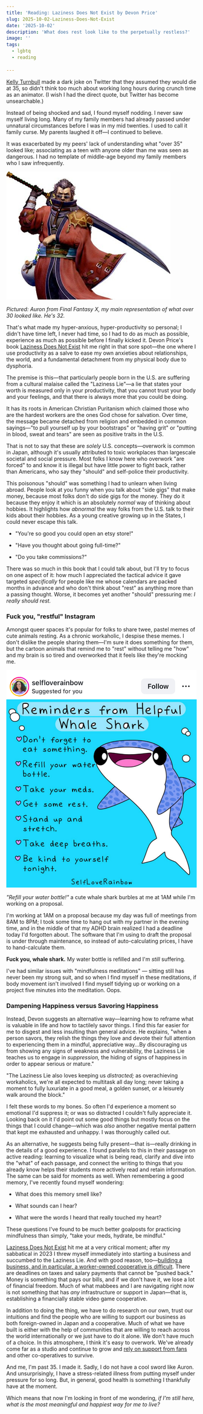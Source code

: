 ```yaml
---
title: 'Reading: Laziness Does Not Exist by Devon Price'
slug: 2025-10-02-Laziness-Does-Not-Exist
date: '2025-10-02'
description: 'What does rest look like to the perpetually restless?'
image: ''
tags:
  - lgbtq
  - reading

---
```


[Kelly Turnbull](https://x.com/Coelasquid) made a dark joke on Twitter that they assumed they would die at 35, so didn't think too much about working long hours during crunch time as an animator. (I wish I had the direct quote, but Twitter has become unsearchable.)

Instead of being shocked and sad, I found myself nodding. I never saw myself living long. Many of my family members had already passed under unnatural circumstances before I was in my mid twenties. I used to call it family curse. My parents laughed it off—I continued to believe.

It was exacerbated by my peers' lack of understanding what "over 35" looked like; associating as a teen with anyone older than me was seen as dangerous. I had no template of middle-age beyond my family members who I saw infrequently.

![A gray-haired man holding a sword and giving a steely-eyed glare towards the camera.](auron.jpg)

*Pictured: Auron from Final Fantasy X, my main representation of what over 30 looked like. He's 32.*

That's what made my hyper-anxious, hyper-productivity so personal; I didn't have time left, I never had time, so I had to do as much as possible, experience as much as possible before I finally kicked it. Devon Price's book [Laziness Does Not Exist](https://www.goodreads.com/book/show/54304124-laziness-does-not-exist) hit me right in that sore spot—the one where I use productivity as a salve to ease my own anxieties about relationships, the world, and a fundamental detachment from my physical body due to dysphoria.

The premise is this—that particularly people born in the U.S. are suffering from a cultural malaise called the "Laziness Lie"—a lie that states your worth is measured only in your productivity, that you cannot trust your body and your feelings, and that there is always more that you could be doing.

It has its roots in American Christian Puritanism which claimed those who are the hardest workers are the ones God chose for salvation. Over time, the message became detached from religion and embedded in common sayings—"to pull yourself up by your bootstraps" or "having grit" or "putting in blood, sweat and tears" are seen as positive traits in the U.S.

That is not to say that these are *solely* U.S. concepts—overwork is common in Japan, although it's usually attributed to toxic workplaces than largescale societal and social pressure. Most folks I know here who overwork "are forced" to and know it is illegal but have little power to fight back, rather than Americans, who say they "should" and self-police their productivity.

This poisonous "should" was something I had to unlearn when living abroad. People look at you funny when you talk about "side gigs" that make money, because most folks don't do side gigs for the money. They do it because they enjoy it which is an absolutely *normal* way of thinking about hobbies. It highlights how *abnormal* the way folks from the U.S. talk to their kids about their hobbies. As a young creative growing up in the States, I could never escape this talk. 

- "You're so good you could open an etsy store!"

- "Have you thought about going full-time?"

- "Do you take commissions?"

There was so much in this book that I could talk about, but I'll try to focus on one aspect of it: how much I appreciated the tactical advice it gave targeted *specifically* for people like me whose calendars are packed months in advance and who don't think about "rest" as anything more than a passing thought. Worse, it becomes yet another "should" pressuring me: *I really should rest.*

### Fuck you, "restful" Instagram

Amongst queer spaces it's popular for folks to share twee, pastel memes of cute animals resting. As a chronic workaholic, I despise these memes. I don't dislike the people sharing them—I'm sure it does something for them, but the cartoon animals that remind me to "rest" without telling me "how" and my brain is so tired and overworked that it feels like they're mocking me.

![A helpful whale shark saying, Don't Forget to Eat Something! Refill your Water Bottle! Take your meds! Get some rest! Stand up and stretch! Take a deep breath! Be kind to yourself tonight!](helpful_whale_shark.png)

*"Refill your water bottle!"* a cute whale shark burbles at me at 1AM while I'm working on a proposal. 

I'm working at 1AM on a proposal because my day was full of meetings from 8AM to 8PM; I took some time to hang out with my partner in the evening time, and in the middle of that my ADHD brain realized I had a deadline today I'd forgotten about. The software that I'm using to draft the proposal is under through maintenance, so instead of auto-calculating prices, I have to hand-calculate them.

**Fuck you, whale shark.** My water bottle is refilled and I'm *still* suffering.

I've had similar issues with "mindfulness meditations" — sitting still has never been my strong suit, and so when I find myself in these meditations, if body movement isn't involved I find myself tidying up or working on a project five minutes into the meditation. Oops.

### Dampening Happiness versus Savoring Happiness

Instead, Devon suggests an alternative way—learning how to reframe what is valuable in life and how to tactilely savor things. I find this far easier for me to disgest and less insulting than general advice. He explains, "when a person savors, they relish the things they love and devote their full attention to experiencing them in a mindful, appreciative way...By discouraging us from showing any signs of weakness and vulnerability, the Laziness Lie teaches us to engage in *suppression,* the hiding of signs of happiness in order to appear serious or mature."

"The Laziness Lie also loves keeping us *distracted;* as overachieving workaholics, we're all expected to multitask all day long; never taking a moment to fully luxuriate in a good meal, a golden sunset, or a leisurely walk around the block."

I felt these words to my bones. So often I'd experience a moment so emotional I'd suppress it; or was so distracted I couldn't fully appreciate it. Looking back on it I'd point out some good things but mostly focus on the things that I could change—which was *also* another negative mental pattern that kept me exhausted and unhappy. I was thoroughly called out.

As an alternative, he suggests being fully present—that is—really drinking in the details of a good experience. I found parallels to this in their passage on active reading: learning to visualize what is being read, clarify and dive into the "what" of each passage, and connect the writing to things that you already know helps their students more actively read and retain information. The same can be said for moments as well. When remembering a good memory, I've recently found myself wondering:

- What does this memory smell like?

- What sounds can I hear?

- What were the words I heard that really touched my heart?

These questions I've found to be much better goalposts for practicing mindfulness than simply, "take your meds, hydrate, be mindful."

[Laziness Does Not Exist](https://www.goodreads.com/book/show/54304124-laziness-does-not-exist) hit me at a very critical moment; after my sabbatical in 2023 I threw myself immediately into starting a business and succumbed to the Laziness Lie. And with good reason, too—[building a business, and in particular, a worker-owned cooperative is difficult](/blog/posts/2024-12-30-2024-Reflections/). There are deadlines on taxes and salary payments that cannot be "pushed back." Money is something that pays our bills, and if we don't have it, we lose a lot of financial freedom. Much of what mabbees and I are navigating right now is not something that has *any* infrastructure or support in Japan—that is, establishing a financially stable video game cooperative. 

In addition to doing the thing, we have to do research on our own, trust our intuitions and find the people who are willing to support our business as both foreign-owned in Japan and a cooperative. Much of what we have built is either with the help of communities that are willing to reach across the world internationally or we just have to do it alone. We don't have much of a choice. In this atmosphere, I think it's easy to overwork. We've already come far as a studio and continue to grow and [rely on support from fans](https://ko-fi.com/illuminesce) and other co-operatives to survive.

And me, I'm past 35. I made it. Sadly, I do not have a cool sword like Auron. And unsurprisingly, I have a stress-related illness from putting myself under pressure for so long. But, in general, good health is something I thankfully have at the moment. 

Which means that now I'm looking in front of me wondering, *if I'm still here, what is the most meaningful and happiest way for me to live?*